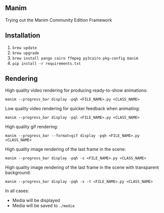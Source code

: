 ## Manim

Trying out the Manim Community Edition Framework

## Installation

1. `brew update`
2. `brew upgrade`
3. `brew install pango cairo ffmpeg py3cairo pkg-config manim`
4. `pip install -r requirements.txt`

## Rendering

High quality video rendering for producing ready-to-show animations:

`manim --progress_bar display -pqh <FILE_NAME>.py <CLASS_NAME>`

Low quality video rendering for quicker feedback when animating:

`manim --progress_bar display -pql <FILE_NAME>.py <CLASS_NAME>`

High quality gif rendering:

`manim --progress_bar --format=gif display -pqh <FILE_NAME>.py <CLASS_NAME>`

High quality image rendering of the last frame in the scene:

`manim --progress_bar display -pqh -s <FILE_NAME>.py <CLASS_NAME>`

High quality image rendering of the last frame in the scene with transparent background:

`manim --progress_bar display -pqh -s -t <FILE_NAME>.py <CLASS_NAME>`

In all cases:

- Media will be displayed
- Media will be saved to `./media`
